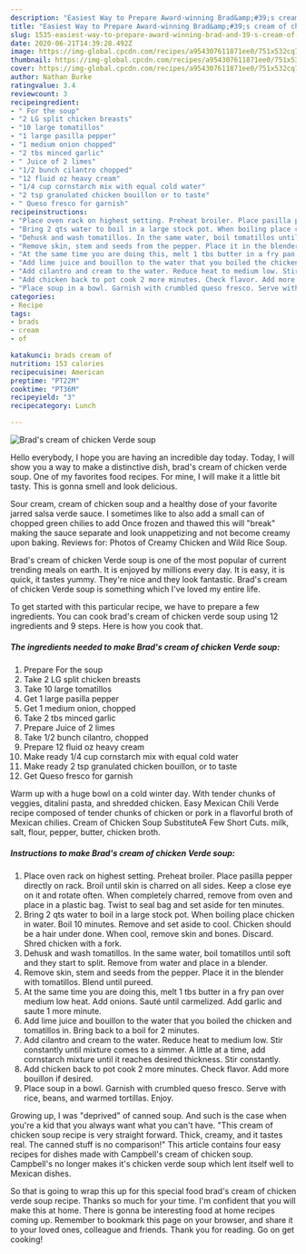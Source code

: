 ```yaml
---
description: "Easiest Way to Prepare Award-winning Brad&amp;#39;s cream of chicken Verde soup"
title: "Easiest Way to Prepare Award-winning Brad&amp;#39;s cream of chicken Verde soup"
slug: 1535-easiest-way-to-prepare-award-winning-brad-and-39-s-cream-of-chicken-verde-soup
date: 2020-06-21T14:39:28.492Z
image: https://img-global.cpcdn.com/recipes/a954307611871ee0/751x532cq70/brads-cream-of-chicken-verde-soup-recipe-main-photo.jpg
thumbnail: https://img-global.cpcdn.com/recipes/a954307611871ee0/751x532cq70/brads-cream-of-chicken-verde-soup-recipe-main-photo.jpg
cover: https://img-global.cpcdn.com/recipes/a954307611871ee0/751x532cq70/brads-cream-of-chicken-verde-soup-recipe-main-photo.jpg
author: Nathan Burke
ratingvalue: 3.4
reviewcount: 3
recipeingredient:
- " For the soup"
- "2 LG split chicken breasts"
- "10 large tomatillos"
- "1 large pasilla pepper"
- "1 medium onion chopped"
- "2 tbs minced garlic"
- " Juice of 2 limes"
- "1/2 bunch cilantro chopped"
- "12 fluid oz heavy cream"
- "1/4 cup cornstarch mix with equal cold water"
- "2 tsp granulated chicken bouillon or to taste"
- " Queso fresco for garnish"
recipeinstructions:
- "Place oven rack on highest setting. Preheat broiler. Place pasilla pepper directly on rack. Broil until skin is charred on all sides. Keep a close eye on it and rotate often. When completely charred, remove from oven and place in a plastic bag. Twist to seal bag and set aside for ten minutes."
- "Bring 2 qts water to boil in a large stock pot. When boiling place chicken in water. Boil 10 minutes. Remove and set aside to cool. Chicken should be a hair under done. When cool, remove skin and bones. Discard. Shred chicken with a fork."
- "Dehusk and wash tomatillos. In the same water, boil tomatillos until soft and they start to split. Remove from water and place in a blender."
- "Remove skin, stem and seeds from the pepper. Place it in the blender with tomatillos. Blend until pureed."
- "At the same time you are doing this, melt 1 tbs butter in a fry pan over medium low heat. Add onions. Sauté until carmelized. Add garlic and saute 1 more minute."
- "Add lime juice and bouillon to the water that you boiled the chicken and tomatillos in. Bring back to a boil for 2 minutes."
- "Add cilantro and cream to the water. Reduce heat to medium low. Stir constantly until mixture comes to a simmer. A little at a time, add cornstarch mixture until it reaches desired thickness. Stir constantly."
- "Add chicken back to pot cook 2 more minutes. Check flavor. Add more bouillon if desired."
- "Place soup in a bowl. Garnish with crumbled queso fresco. Serve with rice, beans, and warmed tortillas. Enjoy."
categories:
- Recipe
tags:
- brads
- cream
- of

katakunci: brads cream of 
nutrition: 153 calories
recipecuisine: American
preptime: "PT22M"
cooktime: "PT36M"
recipeyield: "3"
recipecategory: Lunch

---
```



![Brad&#39;s cream of chicken Verde soup](https://img-global.cpcdn.com/recipes/a954307611871ee0/751x532cq70/brads-cream-of-chicken-verde-soup-recipe-main-photo.jpg)

Hello everybody, I hope you are having an incredible day today. Today, I will show you a way to make a distinctive dish, brad&#39;s cream of chicken verde soup. One of my favorites food recipes. For mine, I will make it a little bit tasty. This is gonna smell and look delicious.

Sour cream, cream of chicken soup and a healthy dose of your favorite jarred salsa verde sauce. I sometimes like to also add a small can of chopped green chilies to add Once frozen and thawed this will &#34;break&#34; making the sauce separate and look unappetizing and not become creamy upon baking. Reviews for: Photos of Creamy Chicken and Wild Rice Soup.

Brad&#39;s cream of chicken Verde soup is one of the most popular of current trending meals on earth. It is enjoyed by millions every day. It is easy, it is quick, it tastes yummy. They're nice and they look fantastic. Brad&#39;s cream of chicken Verde soup is something which I've loved my entire life.


To get started with this particular recipe, we have to prepare a few ingredients. You can cook brad&#39;s cream of chicken verde soup using 12 ingredients and 9 steps. Here is how you cook that.

<!--inarticleads1-->

##### The ingredients needed to make Brad&#39;s cream of chicken Verde soup:

1. Prepare  For the soup
1. Take 2 LG split chicken breasts
1. Take 10 large tomatillos
1. Get 1 large pasilla pepper
1. Get 1 medium onion, chopped
1. Take 2 tbs minced garlic
1. Prepare  Juice of 2 limes
1. Take 1/2 bunch cilantro, chopped
1. Prepare 12 fluid oz heavy cream
1. Make ready 1/4 cup cornstarch mix with equal cold water
1. Make ready 2 tsp granulated chicken bouillon, or to taste
1. Get  Queso fresco for garnish


Warm up with a huge bowl on a cold winter day. With tender chunks of veggies, ditalini pasta, and shredded chicken. Easy Mexican Chili Verde recipe composed of tender chunks of chicken or pork in a flavorful broth of Mexican chilies. Cream of Chicken Soup SubstituteA Few Short Cuts. milk, salt, flour, pepper, butter, chicken broth. 

<!--inarticleads2-->

##### Instructions to make Brad&#39;s cream of chicken Verde soup:

1. Place oven rack on highest setting. Preheat broiler. Place pasilla pepper directly on rack. Broil until skin is charred on all sides. Keep a close eye on it and rotate often. When completely charred, remove from oven and place in a plastic bag. Twist to seal bag and set aside for ten minutes.
1. Bring 2 qts water to boil in a large stock pot. When boiling place chicken in water. Boil 10 minutes. Remove and set aside to cool. Chicken should be a hair under done. When cool, remove skin and bones. Discard. Shred chicken with a fork.
1. Dehusk and wash tomatillos. In the same water, boil tomatillos until soft and they start to split. Remove from water and place in a blender.
1. Remove skin, stem and seeds from the pepper. Place it in the blender with tomatillos. Blend until pureed.
1. At the same time you are doing this, melt 1 tbs butter in a fry pan over medium low heat. Add onions. Sauté until carmelized. Add garlic and saute 1 more minute.
1. Add lime juice and bouillon to the water that you boiled the chicken and tomatillos in. Bring back to a boil for 2 minutes.
1. Add cilantro and cream to the water. Reduce heat to medium low. Stir constantly until mixture comes to a simmer. A little at a time, add cornstarch mixture until it reaches desired thickness. Stir constantly.
1. Add chicken back to pot cook 2 more minutes. Check flavor. Add more bouillon if desired.
1. Place soup in a bowl. Garnish with crumbled queso fresco. Serve with rice, beans, and warmed tortillas. Enjoy.


Growing up, I was &#34;deprived&#34; of canned soup. And such is the case when you&#39;re a kid that you always want what you can&#39;t have. &#34;This cream of chicken soup recipe is very straight forward. Thick, creamy, and it tastes real. The canned stuff is no comparison!&#34; This article contains four easy recipes for dishes made with Campbell&#39;s cream of chicken soup. Campbell&#39;s no longer makes it&#39;s chicken verde soup which lent itself well to Mexican dishes. 

So that is going to wrap this up for this special food brad&#39;s cream of chicken verde soup recipe. Thanks so much for your time. I'm confident that you will make this at home. There is gonna be interesting food at home recipes coming up. Remember to bookmark this page on your browser, and share it to your loved ones, colleague and friends. Thank you for reading. Go on get cooking!
